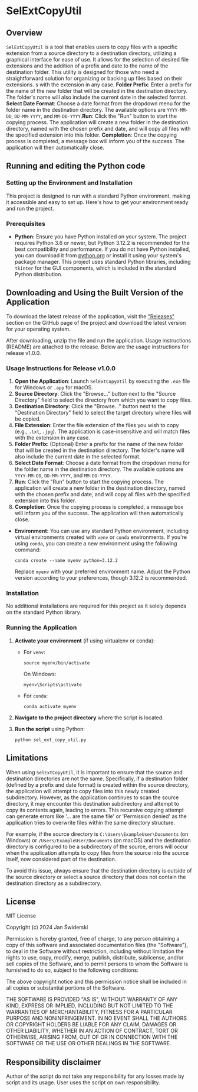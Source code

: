 # SelExtCopyUtil
## Overview

`SelExtCopyUtil` is a tool that enables users to copy files with a specific extension from a source directory to a destination directory, utilizing a graphical interface for ease of use. It allows for the selection of desired file extensions and the addition of a prefix and date to the name of the destination folder. This utility is designed for those who need a straightforward solution for organizing or backing up files based on their extensions.
s with the extension in any case.
	**Folder Prefix**: Enter a prefix for the name of the new folder that will be created in the destination directory. The folder's name will also include the current date in the selected format.
	**Select Date Format**: Choose a date format from the dropdown menu for the folder name in the destination directory. The available options are `YYYY-MM-DD`, `DD-MM-YYYY`, and `MM-DD-YYYY`.**Run**: Click the "Run" button to start the copying process. The application will create a new folder in the destination directory, named with the chosen prefix and date, and will copy all files with the specified extension into this folder.
	**Completion**: Once the copying process is completed, a message box will inform you of the success. The application will then automatically close.
## Running and editing the Python code
### Setting up the Environment and Installation
This project is designed to run with a standard Python environment, making it accessible and easy to set up. Here's how to get your environment ready and run the project.
### Prerequisites
- **Python:** Ensure you have Python installed on your system. The project requires Python 3.6 or newer, but Python 3.12.2 is recommended for the best compatibility and performance. If you do not have Python installed, you can download it from [python.org](https://www.python.org/downloads/) or install it using your system's package manager. This project uses standard Python libraries, including `tkinter` for the GUI components, which is included in the standard Python distribution.

## Downloading and Using the Built Version of the Application

To download the latest release of the application, visit the ["Releases"](https://github.com/Jan-Swiderski/SelExtCopyUtil/releases) section on the GitHub page of the project and download the latest version for your operating system.

After downloading, unzip the file and run the application. Usage instructions (README) are attached to the release. Below are the usage instructions for release v1.0.0.

### Usage Instructions for Release v1.0.0

1. **Open the Application**: Launch `SelExtCopyUtil` by executing the `.exe` file for Windows or `.app` for macOS.
2. **Source Directory**: Click the "Browse..." button next to the "Source Directory" field to select the directory from which you want to copy files.
3. **Destination Directory**: Click the "Browse..." button next to the "Destination Directory" field to select the target directory where files will be copied.
4. **File Extension**: Enter the file extension of the files you wish to copy (e.g., `.txt`, `.jpg`). The application is case-insensitive and will match files with the extension in any case.
5. **Folder Prefix**: (Optional) Enter a prefix for the name of the new folder that will be created in the destination directory. The folder's name will also include the current date in the selected format.
6. **Select Date Format**: Choose a date format from the dropdown menu for the folder name in the destination directory. The available options are `YYYY-MM-DD`, `DD-MM-YYYY`, and `MM-DD-YYYY`.
7. **Run**: Click the "Run" button to start the copying process. The application will create a new folder in the destination directory, named with the chosen prefix and date, and will copy all files with the specified extension into this folder.
8. **Completion**: Once the copying process is completed, a message box will inform you of the success. The application will then automatically close.

- **Environment:** You can use any standard Python environment, including virtual environments created with `venv` or `conda` environments. If you're using `conda`, you can create a new environment using the following command:
  ```
  conda create --name myenv python=3.12.2
  ```
  Replace `myenv` with your preferred environment name. Adjust the Python version according to your preferences, though 3.12.2 is recommended.

### Installation

No additional installations are required for this project as it solely depends on the standard Python library. 
### Running the Application
1. **Activate your environment** (if using virtualenv or conda):
   - For `venv`:
     ```
     source myenv/bin/activate
     ```
     On Windows:
     ```
     myenv\Scripts\activate
     ```
   - For `conda`:
     ```
     conda activate myenv
     ```

2. **Navigate to the project directory** where the script is located.

3. **Run the script** using Python:
   ```
   python sel_ext_copy_util.py
   ```
## Limitations
When using `SelExtCopyUtil`, it is important to ensure that the source and destination directories are not the same. Specifically, if a destination folder (defined by a prefix and date format) is created within the source directory, the application will attempt to copy files into this newly created subdirectory. However, as the application continues to scan the source directory, it may encounter this destination subdirectory and attempt to copy its contents again, leading to errors. This recursive copying attempt can generate errors like '... are the same file' or 'Permission denied' as the application tries to overwrite files within the same directory structure.

For example, if the source directory is `C:\Users\ExampleUser\Documents` (on Windows) or `/Users/ExampleUser/Documents` (on macOS) and the destination directory is configured to be a subdirectory of the source, errors will occur when the application attempts to copy files from the source into the source itself, now considered part of the destination.

To avoid this issue, always ensure that the destination directory is outside of the source directory or select a source directory that does not contain the destination directory as a subdirectory.
## License
MIT License

Copyright (c) 2024 Jan Świderski

Permission is hereby granted, free of charge, to any person obtaining a copy
of this software and associated documentation files (the "Software"), to deal
in the Software without restriction, including without limitation the rights
to use, copy, modify, merge, publish, distribute, sublicense, and/or sell
copies of the Software, and to permit persons to whom the Software is
furnished to do so, subject to the following conditions:

The above copyright notice and this permission notice shall be included in all
copies or substantial portions of the Software.

THE SOFTWARE IS PROVIDED "AS IS", WITHOUT WARRANTY OF ANY KIND, EXPRESS OR
IMPLIED, INCLUDING BUT NOT LIMITED TO THE WARRANTIES OF MERCHANTABILITY,
FITNESS FOR A PARTICULAR PURPOSE AND NONINFRINGEMENT. IN NO EVENT SHALL THE
AUTHORS OR COPYRIGHT HOLDERS BE LIABLE FOR ANY CLAIM, DAMAGES OR OTHER
LIABILITY, WHETHER IN AN ACTION OF CONTRACT, TORT OR OTHERWISE, ARISING FROM,
OUT OF OR IN CONNECTION WITH THE SOFTWARE OR THE USE OR OTHER DEALINGS IN THE
SOFTWARE.
## Responsibility disclaimer
Author of the script do not take any responsibility for any losses made by script and its usage. User uses the script on own responsibility.